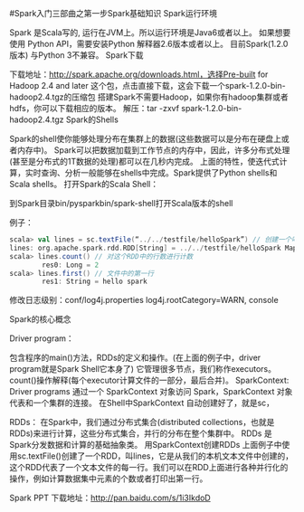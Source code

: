 #Spark入门三部曲之第一步Spark基础知识 
Spark运行环境

Spark 是Scala写的, 运行在JVM上。所以运行环境是Java6或者以上。
如果想要使用 Python API，需要安装Python 解释器2.6版本或者以上。
目前Spark(1.2.0版本) 与Python 3不兼容。
Spark下载

下载地址：http://spark.apache.org/downloads.html，选择Pre-built for Hadoop 2.4 and later 这个包，点击直接下载，这会下载一个spark-1.2.0-bin-hadoop2.4.tgz的压缩包
搭建Spark不需要Hadoop，如果你有hadoop集群或者hdfs，你可以下载相应的版本。
解压：tar -zxvf spark-1.2.0-bin-hadoop2.4.tgz
Spark的Shells

Spark的shell使你能够处理分布在集群上的数据(这些数据可以是分布在硬盘上或者内存中)。
Spark可以把数据加载到工作节点的内存中，因此，许多分布式处理(甚至是分布式的1T数据的处理)都可以在几秒内完成。
上面的特性，使迭代式计算，实时查询、分析一般能够在shells中完成。Spark提供了Python shells和 Scala shells。
打开Spark的Scala Shell：

到Spark目录bin/pysparkbin/spark-shell打开Scala版本的shell


例子：

```scala
scala> val lines = sc.textFile(“../../testfile/helloSpark”) // 创建一个叫lines的RDD
lines: org.apache.spark.rdd.RDD[String] = ../../testfile/helloSpark MappedRDD[1] at textFile at <console>:12
scala> lines.count() // 对这个RDD中的行数进行计数
        res0: Long = 2
scala> lines.first() // 文件中的第一行
        res1: String = hello spark
```

修改日志级别：conf/log4j.properties  log4j.rootCategory=WARN, console

 

Spark的核心概念

Driver program：

包含程序的main()方法，RDDs的定义和操作。(在上面的例子中，driver program就是Spark Shell它本身了)
它管理很多节点，我们称作executors。
count()操作解释(每个executor计算文件的一部分，最后合并)。
SparkContext:
Driver programs 通过一个 SparkContext 对象访问 Spark，SparkContext 对象代表和一个集群的连接。
在Shell中SparkContext 自动创建好了，就是sc，


RDDs：
在Spark中，我们通过分布式集合(distributed collections，也就是RDDs)来进行计算，这些分布式集合，并行的分布在整个集群中。
RDDs 是 Spark分发数据和计算的基础抽象类。
用SparkContext创建RDDs
上面例子中使用sc.textFile()创建了一个RDD，叫lines，它是从我们的本机文本文件中创建的，这个RDD代表了一个文本文件的每一行。我们可以在RDD上面进行各种并行化的操作，例如计算数据集中元素的个数或者打印出第一行。

Spark PPT 下载地址：http://pan.baidu.com/s/1i3IkdoD


